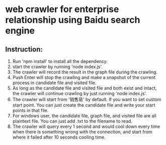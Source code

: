 # web crawler for enterprise relationship using Baidu search engine  

## Instruction:  

1. Run 'npm install' to install all the dependency.
2. start the crawler by running 'node index.js'.
3. The crawler will record the result in the graph file during the crawling.
4. Push Enter will stop the crawling and make a snapshot of the current process in candidate file and visited file.
5. As long as the candidate file and visited file and both exist and intact, the crawler will continue crawling by just running 'node index.js'.
6. The crawler will start from '销售易' by default. If you want to set custom start point. You can just create the candidate file and write your start points in that file.
7. For windows user, the candidate file, graph file, and visited file are all plaintext file. You can just add .txt to the filename to read.
8. The crawler will query every 1 second and would cool down every time when there is something wrong with the connection, and start from where it failed after 10 seconds cooling time.
